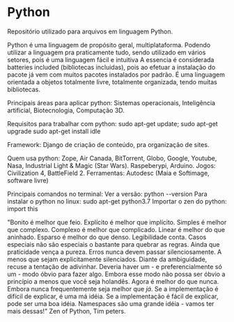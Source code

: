 # Python
Repositório utilizado para arquivos em linguagem Python.

Python é uma linguagem de propósito geral, multiplataforma. Podendo utilizar a linguagem pra praticamente tudo, sendo utilizado em vários setores, pois é uma linguagem fácil e intuitiva
A essencia é considerada batteries included (bibliotecas incluidas), pois ao efetuar a instalação do pacote já vem com muitos pacotes instalados por padrão.
É uma linguagem orientada a objetos totalmente livre, totalmente organizada, tendo muitas bibliotecas.

Principais áreas para aplicar python: Sistemas operacionais, Inteligência artificial, Biotecnologia, Computação 3D.

Requisitos para trabalhar com python:
sudo apt-get update; sudo apt-get upgrade
sudo apt-get install idle

Framework: Django de criação de conteúdo, pra organização de sites.

Quem usa python: Zope, Air Canada, BitTorrent, Globo, Google, Youtube, Nasa, Industrial Light & Magic (Star Wars). Raspeberypi, Arduino.
Jogos: Civilization 4, BattleField 2.
Ferramentas: Autodesc (Maia e Softimage, software livre)

Principais comandos no terminal:
Ver a versão: python --version
Para instalar o python no linux: sudo apt-get python3.7
Importar o zen do python: import this

"Bonito é melhor que feio.
Explícito é melhor que implícito.
Simples é melhor que complexo.
Complexo é melhor que complicado.
Linear é melhor do que aninhado.
Esparso é melhor do que denso.
Legibilidade conta.
Casos especiais não são especiais o bastante para quebrar as regras.
Ainda que praticidade vença a pureza.
Erros nunca devem passar silenciosamente.
A menos que sejam explicitamente silenciados.
Diante da ambiguidade, recuse a tentação de adivinhar.
Deveria haver um - e preferencialmente só um - modo óbvio para fazer algo.
Embora esse modo não possa ser óbvio a princípio a menos que você seja holandês.
Agora é melhor do que nunca.
Embora nunca frequentemente seja melhor que *já*.
Se a implementação é difícil de explicar, é uma má idéia.
Se a implementação é fácil de explicar, pode ser uma boa idéia.
Namespaces são uma grande idéia - vamos ter mais dessas!"
Zen of Python, Tim peters.